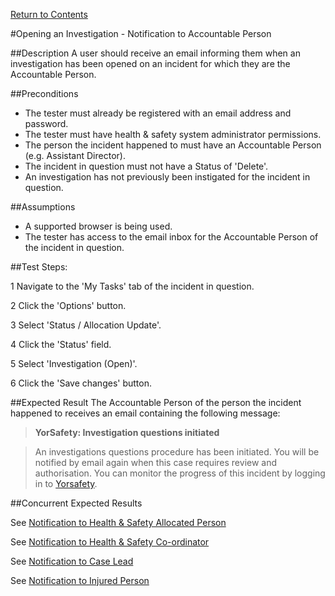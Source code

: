 [Return to Contents](https://github.com/infojam-james/test-cases/blob/master/Contents.md)

#Opening an Investigation - Notification to Accountable Person

##Description
A user should receive an email informing them when an investigation has been opened on an incident for which they are the Accountable Person.

##Preconditions 
+ The tester must already be registered with an email address and password.
+ The tester must have health & safety system administrator permissions.
+ The person the incident happened to must have an Accountable Person (e.g. Assistant Director).
+ The incident in question must not have a Status of 'Delete'.
+ An investigation has not previously been instigated for the incident in question.

##Assumptions
+ A supported browser is being used.
+ The tester has access to the email inbox for the Accountable Person of the incident in question.

##Test Steps:

1 Navigate to the 'My Tasks' tab of the incident in question.

2 Click the 'Options' button.

3 Select 'Status / Allocation Update'.

4 Click the 'Status' field.

5 Select 'Investigation (Open)'.

6 Click the 'Save changes' button.

##Expected Result
The Accountable Person of the person the incident happened to receives an email containing the following message:

>**YorSafety: Investigation questions initiated**

>An investigations questions procedure has been initiated.  You will be notified by email again when this case requires review and authorisation.  You can monitor the progress of this incident by logging in to [Yorsafety](https://www.yorsafety.org.uk).

##Concurrent Expected Results

See [Notification to Health & Safety Allocated Person](https://github.com/infojam-james/test-cases/blob/master/Investigations/Opening-an-Investigation/investigations-1.md)

See [Notification to Health & Safety Co-ordinator](https://github.com/infojam-james/test-cases/blob/master/Investigations/Opening-an-Investigation/investigations-4.md)

See [Notification to Case Lead](https://github.com/infojam-james/test-cases/blob/master/Investigations/Opening-an-Investigation/investigations-5.md)

See [Notification to Injured Person](https://github.com/infojam-james/test-cases/blob/master/Investigations/Opening-an-Investigation/investigations-6.md)
